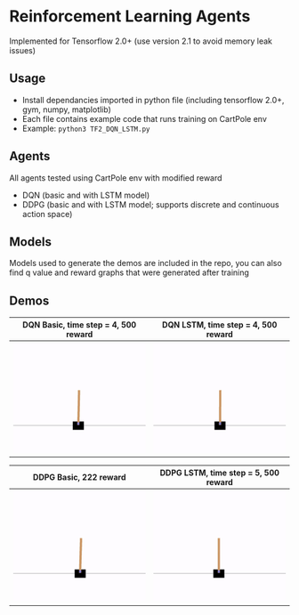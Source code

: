 # Reinforcement Learning Agents 
Implemented for Tensorflow 2.0+ (use version 2.1 to avoid memory leak issues)
## Usage
- Install dependancies imported in python file (including tensorflow 2.0+, gym, numpy, matplotlib)
- Each file contains example code that runs training on CartPole env
- Example: `python3 TF2_DQN_LSTM.py`
## Agents
All agents tested using CartPole env with modified reward
- DQN (basic and with LSTM model)
- DDPG (basic and with LSTM model; supports discrete and continuous action space)
## Models
Models used to generate the demos are included in the repo, you can also find q value and reward graphs that were generated after training
## Demos
| DQN Basic, time step = 4, 500 reward | DQN LSTM, time step = 4, 500 reward |
| --- | --- |
| <img src="DQN/gifs/test_render_basic_time_step4_reward500.gif" height="200"> | <img src="DQN/gifs/test_render_lstm_time_step4_reward500.gif" height="200"> |

| DDPG Basic, 222 reward | DDPG LSTM, time step = 5, 500 reward |
| --- | --- |
| <img src="DDPG/gifs/test_render_basic_reward222.gif" height="200"> | <img src="DDPG/gifs/test_render_lstm_time_step5_reward500.gif" height="200"> |
